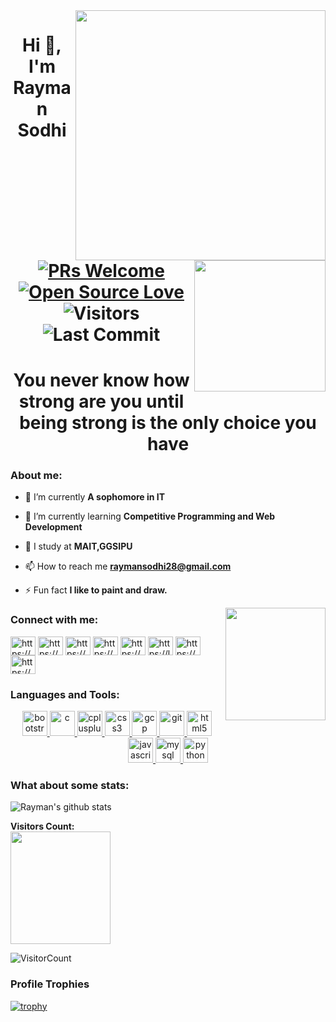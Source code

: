 <img align="right" alt="" width="400" src="">
<img align="right" src="https://raw.githubusercontent.com/akshitagupta15june/akshitagupta15june/master/200w.webp" width="210px" style="max-width:100%;">
<h1 align="center">Hi 👋, I'm Rayman Sodhi

[![PRs Welcome](https://img.shields.io/badge/PRs-welcome-brightgreen.svg?style=flat&logo=github)](https://github.com/Rayman-Sodhi)
[![Open Source Love](https://badges.frapsoft.com/os/v2/open-source.svg?v=103)](https://github.com/Rayman-Sodhi)
<img alt="Visitors" src="https://komarev.com/ghpvc/?username=Rayman-Sodhi&style=flat&labelColor=black&logo=github&label=PROFILE+VIEWS&color=29bf12"/>
<img alt="Last Commit" src="https://img.shields.io/github/last-commit/Rayman-Sodhi/Rayman-Sodhi?logo=markdown&label=LAST+UPDATE&color=29bf12&style=flat">
</h1>
<h1 align="center">You never know how strong are you until being strong is the only choice you have</h1>


<h3 align="left">About me:</h3>

- 🔭 I’m currently **A sophomore in IT**

- 🌱 I’m currently learning **Competitive Programming and Web Development**

- 👯 I study at **MAIT,GGSIPU**

- 📫 How to reach me **raymansodhi28@gmail.com**

- ⚡ Fun fact **I like to paint and draw.**

<img align="right" height="180" width="160" src="https://github.com/akshitagupta15june/akshitagupta15june/raw/master/meditation.gif" style="max-width:100%;">

<h3 align="left">Connect with me:</h3>
<p align="left">
<a href="https://linkedin.com/in/https://www.linkedin.com/in/rayman-kour-sodhi-997b651a3/" target="blank"><img align="center" src="https://cdn.jsdelivr.net/npm/simple-icons@3.0.1/icons/linkedin.svg" alt="https://www.linkedin.com/in/rayman-kour-sodhi-997b651a3/" height="30" width="40" /></a>
<a href="https://fb.com/https://www.facebook.com/raymankour.sodhi" target="blank"><img align="center" src="https://cdn.jsdelivr.net/npm/simple-icons@3.0.1/icons/facebook.svg" alt="https://www.facebook.com/raymankour.sodhi" height="30" width="40" /></a>
<a href="https://instagram.com/https://www.instagram.com/rayman_sodhi_/" target="blank"><img align="center" src="https://cdn.jsdelivr.net/npm/simple-icons@3.0.1/icons/instagram.svg" alt="https://www.instagram.com/rayman_sodhi_/" height="30" width="40" /></a>
<a href="https://www.codechef.com/users/https://www.codechef.com/users/rayman_123" target="blank"><img align="center" src="https://cdn.jsdelivr.net/npm/simple-icons@3.1.0/icons/codechef.svg" alt="https://www.codechef.com/users/rayman_123" height="30" width="40" /></a>
<a href="https://www.hackerrank.com/https://www.hackerrank.com/qaursodhi" target="blank"><img align="center" src="https://cdn.jsdelivr.net/npm/simple-icons@3.0.1/icons/hackerrank.svg" alt="https://www.hackerrank.com/qaursodhi" height="30" width="40" /></a>
<a href="https://www.leetcode.com/https://leetcode.com/raymansodhi/" target="blank"><img align="center" src="https://cdn.jsdelivr.net/npm/simple-icons@3.0.1/icons/leetcode.svg" alt="https://leetcode.com/raymansodhi/" height="30" width="40" /></a>
<a href="https://www.hackerearth.com/https://www.hackerearth.com/@raymansodhi28" target="blank"><img align="center" src="https://cdn.jsdelivr.net/npm/simple-icons@3.0.1/icons/hackerearth.svg" alt="https://www.hackerearth.com/@raymansodhi28" height="30" width="40" /></a>
<a href="https://auth.geeksforgeeks.org/user/https://www.linkedin.com/in/rayman-kour-sodhi-997b651a3/" target="blank"><img align="center" src="https://cdn.jsdelivr.net/npm/simple-icons@3.0.1/icons/geeksforgeeks.svg" alt="https://www.linkedin.com/in/rayman-kour-sodhi-997b651a3/" height="30" width="40" /></a>
</p>

<h3 align="left">Languages and Tools:</h3>
<p align="center"> <a href="https://getbootstrap.com" target="_blank"> <img src="https://devicons.github.io/devicon/devicon.git/icons/bootstrap/bootstrap-plain.svg" alt="bootstrap" width="40" height="40"/> </a> <a href="https://www.cprogramming.com/" target="_blank"> <img src="https://devicons.github.io/devicon/devicon.git/icons/c/c-original.svg" alt="c" width="40" height="40"/> </a> <a href="https://www.w3schools.com/cpp/" target="_blank"> <img src="https://devicons.github.io/devicon/devicon.git/icons/cplusplus/cplusplus-original.svg" alt="cplusplus" width="40" height="40"/> </a> <a href="https://www.w3schools.com/css/" target="_blank"> <img src="https://devicons.github.io/devicon/devicon.git/icons/css3/css3-original-wordmark.svg" alt="css3" width="40" height="40"/> </a> <a href="https://cloud.google.com" target="_blank"> <img src="https://www.vectorlogo.zone/logos/google_cloud/google_cloud-icon.svg" alt="gcp" width="40" height="40"/> </a> <a href="https://git-scm.com/" target="_blank"> <img src="https://www.vectorlogo.zone/logos/git-scm/git-scm-icon.svg" alt="git" width="40" height="40"/> </a> <a href="https://www.w3.org/html/" target="_blank"> <img src="https://devicons.github.io/devicon/devicon.git/icons/html5/html5-original-wordmark.svg" alt="html5" width="40" height="40"/> </a> <a href="https://developer.mozilla.org/en-US/docs/Web/JavaScript" target="_blank"> <img src="https://devicons.github.io/devicon/devicon.git/icons/javascript/javascript-original.svg" alt="javascript" width="40" height="40"/> </a> <a href="https://www.mysql.com/" target="_blank"> <img src="https://devicons.github.io/devicon/devicon.git/icons/mysql/mysql-original-wordmark.svg" alt="mysql" width="40" height="40"/> </a> <a href="https://www.python.org" target="_blank"> <img src="https://devicons.github.io/devicon/devicon.git/icons/python/python-original.svg" alt="python" width="40" height="40"/> </a> </p>

  <h3 align="left">What about some stats:</h3>
  
![Rayman's github stats](https://github-readme-stats.vercel.app/api?username=Rayman-Sodhi&bg_color=30,e96443,904e95&title_color=fff&text_color=fff)

**Visitors Count:**  
<img align="center" height="180" width="160" src="https://github.com/akshitagupta15june/akshitagupta15june/raw/master/dance.gif" style="max-width:100%;">

![VisitorCount](https://profile-counter.glitch.me/{syedareehaquasar}/count.svg)
### Profile Trophies

[![trophy](https://github-profile-trophy.vercel.app/?username=Rayman-Sodhi)](https://github.com/ryo-ma/github-profile-trophy)

